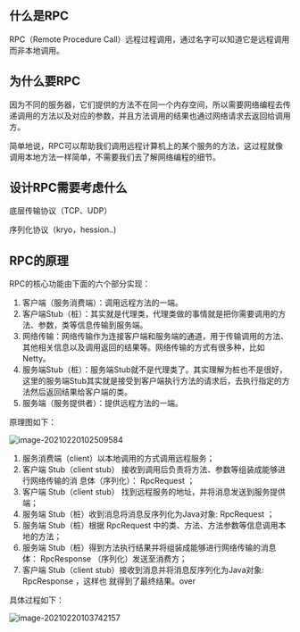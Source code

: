 ## 什么是RPC

RPC（Remote Procedure Call）远程过程调用，通过名字可以知道它是远程调用而非本地调用。

## 为什么要RPC

因为不同的服务器，它们提供的方法不在同一个内存空间，所以需要网络编程去传递调用的方法以及对应的参数，并且方法调用的结果也通过网络请求去返回给调用方。

简单地说，RPC可以帮助我们调用远程计算机上的某个服务的方法，这过程就像调用本地方法一样简单，不需要我们去了解网络编程的细节。

## 设计RPC需要考虑什么

底层传输协议（TCP、UDP）

序列化协议（kryo，hession..)

## RPC的原理

RPC的核心功能由下面的六个部分实现：

1. 客户端（服务消费端）：调用远程方法的一端。
2. 客户端Stub（桩）：其实就是代理类，代理类做的事情就是把你需要调用的方法、参数，类等信息传输到服务端。
3. 网络传输：网络传输作为连接客户端和服务端的通道，用于传输调用的方法、其他相关信息以及调用返回的结果等。网络传输的方式有很多种，比如Netty。
4. 服务端Stub（桩）：服务端Stub就不是代理类了。其实理解为桩也不是很好，这里的服务端Stub其实就是接受到客户端执行方法的请求后，去执行指定的方法然后返回结果给客户端的类。
5. 服务端（服务提供者）：提供远程方法的一端。

原理图如下：

![image-20210220102509584](http://img.fosuchao.com/image-20210220102509584.png)

1. 服务消费端（client）以本地调用的方式调用远程服务； 
2. 客户端 Stub（client stub） 接收到调用后负责将方法、参数等组装成能够进行网络传输的消 息体（序列化）： RpcRequest ； 
3. 客户端 Stub（client stub） 找到远程服务的地址，并将消息发送到服务提供端；
4.  服务端 Stub（桩）收到消息将消息反序列化为Java对象: RpcRequest ； 
5.  服务端 Stub（桩）根据 RpcRequest 中的类、方法、方法参数等信息调用本地的方法； 
6. 服务端 Stub（桩）得到方法执行结果并将组装成能够进行网络传输的消息体： RpcResponse （序列化）发送至消费方；
7. 客户端 Stub（client stub）接收到消息并将消息反序列化为Java对象: RpcResponse ，这样也 就得到了最终结果。over

具体过程如下：

![image-20210220103742157](http://img.fosuchao.com/image-20210220103742157.png)